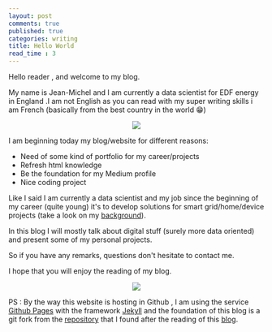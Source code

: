 ```yaml
---
layout: post
comments: true
published: true
categories: writing
title: Hello World
read_time : 3
---
```


Hello reader , and welcome to my blog.

My name is Jean-Michel and I am currently a data scientist for EDF energy in England .I am not English as you can read with my super writing skills i am French (basically from the best country in the world 😁)

<center><img src="https://media.giphy.com/media/Mayhw4Px7zfnW/giphy.gif"></center>

I am beginning today my blog/website for different reasons:
- Need of some kind of portfolio for my career/projects
- Refresh html knowledge
- Be the foundation for my Medium profile
- Nice coding project

Like I said I am currently a data scientist and my job since the beginning of my career (quite young) it's to develop solutions for smart grid/home/device projects (take a look on my [background](../../../../../about)).

In this blog I will mostly talk about digital stuff (surely more data oriented) and present some of my personal projects.

So if you have any remarks, questions don't hesitate to contact me.

I hope that you will enjoy the reading of my blog.

<center><img src="https://media.giphy.com/media/k39w535jFPYrK/giphy.gif"></center>


PS : By the way this website is hosting in Github , I am using the service [Github Pages](https://pages.github.com/) with the framework [Jekyll](https://jekyllrb.com/) and the foundation of this blog is a git fork from the [repository](https://github.com/BlackrockDigital/startbootstrap-clean-blog-jekyll) that I found after the reading of this [blog](https://iamtrask.github.io/).
